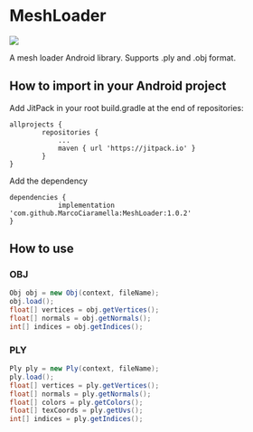 # MeshLoader

[![](https://jitpack.io/v/MarcoCiaramella/MeshLoader.svg)](https://jitpack.io/#MarcoCiaramella/MeshLoader)

A mesh loader Android library. Supports .ply and .obj format.

## How to import in your Android project
Add JitPack in your root build.gradle at the end of repositories:

```
allprojects {
		repositories {
			...
			maven { url 'https://jitpack.io' }
		}
}
```

Add the dependency

```
dependencies {
	        implementation 'com.github.MarcoCiaramella:MeshLoader:1.0.2'
}
```

## How to use

### OBJ

```java
Obj obj = new Obj(context, fileName);
obj.load();
float[] vertices = obj.getVertices();
float[] normals = obj.getNormals();
int[] indices = obj.getIndices();
```

### PLY

```java
Ply ply = new Ply(context, fileName);
ply.load();
float[] vertices = ply.getVertices();
float[] normals = ply.getNormals();
float[] colors = ply.getColors();
float[] texCoords = ply.getUvs();
int[] indices = ply.getIndices();
```
